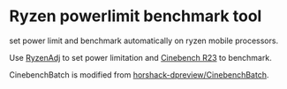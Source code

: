 # Ryzen powerlimit benchmark tool

set power limit and benchmark automatically on ryzen mobile processors.

Use [RyzenAdj](https://github.com/FlyGoat/RyzenAdj/blob/master/LICENSE) to set power limitation and [Cinebench R23](https://www.guru3d.com/download/download-maxon-cinebench-r23/) to benchmark.

CinebenchBatch is modified from [horshack-dpreview/CinebenchBatch](https://github.com/horshack-dpreview/CinebenchBatch).